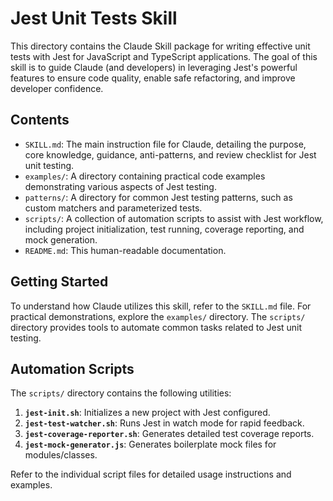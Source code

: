 # Jest Unit Tests Skill

This directory contains the Claude Skill package for writing effective unit tests with Jest for JavaScript and TypeScript applications. The goal of this skill is to guide Claude (and developers) in leveraging Jest's powerful features to ensure code quality, enable safe refactoring, and improve developer confidence.

## Contents

-   `SKILL.md`: The main instruction file for Claude, detailing the purpose, core knowledge, guidance, anti-patterns, and review checklist for Jest unit testing.
-   `examples/`: A directory containing practical code examples demonstrating various aspects of Jest testing.
-   `patterns/`: A directory for common Jest testing patterns, such as custom matchers and parameterized tests.
-   `scripts/`: A collection of automation scripts to assist with Jest workflow, including project initialization, test running, coverage reporting, and mock generation.
-   `README.md`: This human-readable documentation.

## Getting Started

To understand how Claude utilizes this skill, refer to the `SKILL.md` file. For practical demonstrations, explore the `examples/` directory. The `scripts/` directory provides tools to automate common tasks related to Jest unit testing.

## Automation Scripts

The `scripts/` directory contains the following utilities:

1.  **`jest-init.sh`**: Initializes a new project with Jest configured.
2.  **`jest-test-watcher.sh`**: Runs Jest in watch mode for rapid feedback.
3.  **`jest-coverage-reporter.sh`**: Generates detailed test coverage reports.
4.  **`jest-mock-generator.js`**: Generates boilerplate mock files for modules/classes.

Refer to the individual script files for detailed usage instructions and examples.
